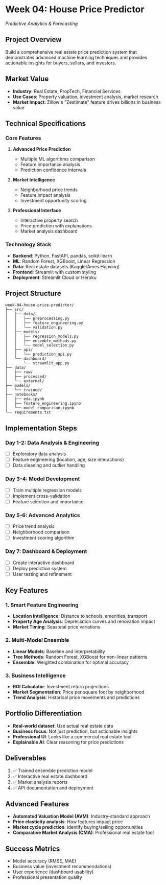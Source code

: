 # Week 04: House Price Predictor
*Predictive Analytics & Forecasting*

## Project Overview
Build a comprehensive real estate price prediction system that demonstrates advanced machine learning techniques and provides actionable insights for buyers, sellers, and investors.

## Market Value
- **Industry**: Real Estate, PropTech, Financial Services
- **Use Cases**: Property valuation, investment analysis, market research
- **Market Impact**: Zillow's "Zestimate" feature drives billions in business value

## Technical Specifications

### Core Features
1. **Advanced Price Prediction**
   - Multiple ML algorithms comparison
   - Feature importance analysis
   - Prediction confidence intervals

2. **Market Intelligence**
   - Neighborhood price trends
   - Feature impact analysis
   - Investment opportunity scoring

3. **Professional Interface**
   - Interactive property search
   - Price prediction with explanations
   - Market analysis dashboard

### Technology Stack
- **Backend**: Python, FastAPI, pandas, scikit-learn
- **ML**: Random Forest, XGBoost, Linear Regression
- **Data**: Real estate datasets (Kaggle/Ames Housing)
- **Frontend**: Streamlit with custom styling
- **Deployment**: Streamlit Cloud or Heroku

## Project Structure
```
week-04-house-price-predictor/
├── src/
│   ├── data/
│   │   ├── preprocessing.py
│   │   ├── feature_engineering.py
│   │   └── validation.py
│   ├── models/
│   │   ├── regression_models.py
│   │   ├── ensemble_methods.py
│   │   └── model_selection.py
│   ├── api/
│   │   └── prediction_api.py
│   └── dashboard/
│       └── streamlit_app.py
├── data/
│   ├── raw/
│   ├── processed/
│   └── external/
├── models/
│   └── trained/
├── notebooks/
│   ├── eda.ipynb
│   ├── feature_engineering.ipynb
│   └── model_comparison.ipynb
└── requirements.txt
```

## Implementation Steps

### Day 1-2: Data Analysis & Engineering
- [ ] Exploratory data analysis
- [ ] Feature engineering (location, age, size interactions)
- [ ] Data cleaning and outlier handling

### Day 3-4: Model Development
- [ ] Train multiple regression models
- [ ] Implement cross-validation
- [ ] Feature selection and importance

### Day 5-6: Advanced Analytics
- [ ] Price trend analysis
- [ ] Neighborhood comparison
- [ ] Investment scoring algorithm

### Day 7: Dashboard & Deployment
- [ ] Create interactive dashboard
- [ ] Deploy prediction system
- [ ] User testing and refinement

## Key Features

### 1. Smart Feature Engineering
- **Location Intelligence**: Distance to schools, amenities, transport
- **Property Age Analysis**: Depreciation curves and renovation impact
- **Market Timing**: Seasonal price variations

### 2. Multi-Model Ensemble
- **Linear Models**: Baseline and interpretability
- **Tree Methods**: Random Forest, XGBoost for non-linear patterns
- **Ensemble**: Weighted combination for optimal accuracy

### 3. Business Intelligence
- **ROI Calculator**: Investment return projections
- **Market Segmentation**: Price per square foot by neighborhood
- **Trend Analysis**: Historical price movements and predictions

## Portfolio Differentiation
- **Real-world dataset**: Use actual real estate data
- **Business focus**: Not just prediction, but actionable insights
- **Professional UI**: Looks like a commercial real estate tool
- **Explainable AI**: Clear reasoning for price predictions

## Deliverables
1. ✅ Trained ensemble prediction model
2. ✅ Interactive real estate dashboard
3. ✅ Market analysis reports
4. ✅ API documentation and deployment

## Advanced Features
- **Automated Valuation Model (AVM)**: Industry-standard approach
- **Price elasticity analysis**: How features impact price
- **Market cycle prediction**: Identify buying/selling opportunities
- **Comparative Market Analysis (CMA)**: Professional real estate tool

## Success Metrics
- Model accuracy (RMSE, MAE)
- Business value (investment recommendations)
- User experience (dashboard usability)
- Professional presentation quality